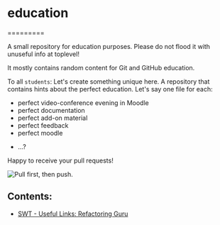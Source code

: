 # education
=========

A small repository for education purposes. Please do not flood it with unuseful info at toplevel!

It mostly contains random content for Git and GitHub education.

To all `students`: 
Let's create something unique here. A repository that contains hints 
about the perfect education.
Let's say one file for each:
* perfect video-conference evening in Moodle
* perfect documentation
* perfect add-on material
* perfect feedback
* perfect moodle
+ ...?

Happy to receive your pull requests!

![Pull first, then push.](https://pbs.twimg.com/media/FRYvdabWUAEoEUS.jpg)

## Contents:

- [SWT - Useful Links: Refactoring Guru](/swt-useful-links/refactoring-guru.md)
